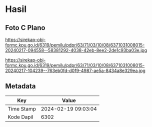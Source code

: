 # Hasil

## Foto C Plano

https://sirekap-obj-formc.kpu.go.id/6319/pemilu/pdpr/63/71/03/10/08/6371031008015-20240217-094558--58381292-4038-42eb-8ee2-2de1c93ba03e.jpg

https://sirekap-obj-formc.kpu.go.id/6319/pemilu/pdpr/63/71/03/10/08/6371031008015-20240217-104239--763eb0fd-d0f9-4987-ae5a-8434a8e329ea.jpg


## Metadata

| Key        | Value               |
| ---------- | ------------------- |
| Time Stamp | 2024-02-19 09:03:04 |
| Kode Dapil | 6302                |



